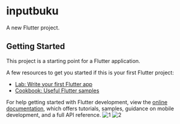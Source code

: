 # inputbuku

A new Flutter project.

## Getting Started

This project is a starting point for a Flutter application.

A few resources to get you started if this is your first Flutter project:

- [Lab: Write your first Flutter app](https://docs.flutter.dev/get-started/codelab)
- [Cookbook: Useful Flutter samples](https://docs.flutter.dev/cookbook)

For help getting started with Flutter development, view the
[online documentation](https://docs.flutter.dev/), which offers tutorials,
samples, guidance on mobile development, and a full API reference.
![1](https://user-images.githubusercontent.com/103948319/176005981-87e60fa2-2e97-4fbb-af92-64e14d9f821e.png)
![2](https://user-images.githubusercontent.com/103948319/176006012-4b73873d-8f9a-490a-8650-8a9828f6821d.png)

